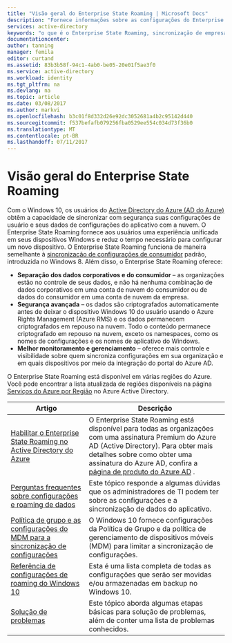 ```yaml
---
title: "Visão geral do Enterprise State Roaming | Microsoft Docs"
description: "Fornece informações sobre as configurações do Enterprise State Roaming em dispositivos do Windows. O Enterprise State Roaming fornece aos usuários uma experiência unificada em seus dispositivos Windows e reduz o tempo necessário para configurar um novo dispositivo."
services: active-directory
keywords: "o que é o Enterprise State Roaming, sincronização de empresa, nuvem do windows"
documentationcenter: 
author: tanning
manager: femila
editor: curtand
ms.assetid: 83b3b58f-94c1-4ab0-be05-20e01f5ae3f0
ms.service: active-directory
ms.workload: identity
ms.tgt_pltfrm: na
ms.devlang: na
ms.topic: article
ms.date: 03/08/2017
ms.author: markvi
ms.openlocfilehash: b3c01f8d332d26e92dc3052681a4b2c95142d440
ms.sourcegitcommit: f537befafb079256fba0529ee554c034d73f36b0
ms.translationtype: MT
ms.contentlocale: pt-BR
ms.lasthandoff: 07/11/2017
---
```

# <a name="enterprise-state-roaming-overview"></a>Visão geral do Enterprise State Roaming
Com o Windows 10, os usuários do [Active Directory do Azure (AD do Azure)](active-directory-whatis.md) obtêm a capacidade de sincronizar com segurança suas configurações de usuário e seus dados de configurações do aplicativo com a nuvem. O Enterprise State Roaming fornece aos usuários uma experiência unificada em seus dispositivos Windows e reduz o tempo necessário para configurar um novo dispositivo. O Enterprise State Roaming funciona de maneira semelhante à [sincronização de configurações de consumidor](http://windows.microsoft.com/en-US/windows-8/sync-settings-pcs) padrão, introduzida no Windows 8. Além disso, o Enterprise State Roaming oferece:

* **Separação dos dados corporativos e do consumidor** – as organizações estão no controle de seus dados, e não há nenhuma combinação de dados corporativos em uma conta de nuvem do consumidor ou de dados do consumidor em uma conta de nuvem da empresa.
* **Segurança avançada** – os dados são criptografados automaticamente antes de deixar o dispositivo Windows 10 do usuário usando o Azure Rights Management (Azure RMS) e os dados permanecem criptografados em repouso na nuvem. Todo o conteúdo permanece criptografado em repouso na nuvem, exceto os namespaces, como os nomes de configurações e os nomes de aplicativo do Windows.  
* **Melhor monitoramento e gerenciamento** – oferece mais controle e visibilidade sobre quem sincroniza configurações em sua organização e em quais dispositivos por meio da integração do portal do Azure AD. 

O Enterprise State Roaming está disponível em várias regiões do Azure. Você pode encontrar a lista atualizada de regiões disponíveis na página [Serviços do Azure por Região](https://azure.microsoft.com/regions/#services) no Azure Active Directory.

| Artigo | Descrição |
| --- | --- |
| [Habilitar o Enterprise State Roaming no Active Directory do Azure](active-directory-windows-enterprise-state-roaming-enable.md) |O Enterprise State Roaming está disponível para todas as organizações com uma assinatura Premium do Azure AD (Active Directory). Para obter mais detalhes sobre como obter uma assinatura do Azure AD, confira a [página de produto do Azure AD](https://azure.microsoft.com/services/active-directory) . |
| [Perguntas frequentes sobre configurações e roaming de dados](active-directory-windows-enterprise-state-roaming-faqs.md) |Este tópico responde a algumas dúvidas que os administradores de TI podem ter sobre as configurações e a sincronização de dados do aplicativo. |
| [Política de grupo e as configurações do MDM para a sincronização de configurações](active-directory-windows-enterprise-state-roaming-group-policy-settings.md) |O Windows 10 fornece configurações da Política de Grupo e da política de gerenciamento de dispositivos móveis (MDM) para limitar a sincronização de configurações. |
| [Referência de configurações de roaming do Windows 10](active-directory-windows-enterprise-state-roaming-windows-settings-reference.md) |Esta é uma lista completa de todas as configurações que serão ser movidas e/ou armazenadas em backup no Windows 10. |
| [Solução de problemas](active-directory-windows-enterprise-state-roaming-troubleshooting.md) |Este tópico aborda algumas etapas básicas para solução de problemas, além de conter uma lista de problemas conhecidos. |

